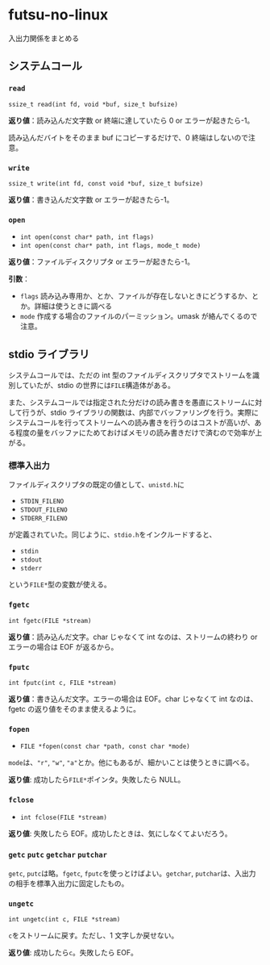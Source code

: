 # futsu-no-linux

入出力関係をまとめる

## システムコール

### `read`

`ssize_t read(int fd, void *buf, size_t bufsize)`

**返り値**：読み込んだ文字数 or 終端に達していたら 0 or エラーが起きたら-1。

読み込んだバイトをそのまま buf にコピーするだけで、0 終端はしないので注意。

### `write`

`ssize_t write(int fd, const void *buf, size_t bufsize)`

**返り値**：書き込んだ文字数 or エラーが起きたら-1。

### `open`

- `int open(const char* path, int flags)`
- `int open(const char* path, int flags, mode_t mode)`

**返り値**：ファイルディスクリプタ or エラーが起きたら-1。

**引数**：

- `flags` 読み込み専用か、とか、ファイルが存在しないときにどうするか、とか。詳細は使うときに調べる
- `mode` 作成する場合のファイルのパーミッション。umask が絡んでくるので注意。

## stdio ライブラリ

システムコールでは、ただの int 型のファイルディスクリプタでストリームを識別していたが、stdio の世界には`FILE`構造体がある。

また、システムコールでは指定された分だけの読み書きを愚直にストリームに対して行うが、stdio ライブラリの関数は、内部でバッファリングを行う。実際にシステムコールを行ってストリームへの読み書きを行うのはコストが高いが、ある程度の量をバッファにためておけばメモリの読み書きだけで済むので効率が上がる。

### 標準入出力

ファイルディスクリプタの既定の値として、`unistd.h`に

- `STDIN_FILENO`
- `STDOUT_FILENO`
- `STDERR_FILENO`

が定義されていた。同じように、`stdio.h`をインクルードすると、

- `stdin`
- `stdout`
- `stderr`

という`FILE*`型の変数が使える。

### `fgetc`

`int fgetc(FILE *stream)`

**返り値**：読み込んだ文字。char じゃなくて int なのは、ストリームの終わり or エラーの場合は EOF が返るから。

### `fputc`

`int fputc(int c, FILE *stream)`

**返り値**：書き込んだ文字。エラーの場合は EOF。char じゃなくて int なのは、fgetc の返り値をそのまま使えるように。

### `fopen`

- `FILE *fopen(const char *path, const char *mode)`

`mode`は、`"r"`, `"w"`, `"a"`とか。他にもあるが、細かいことは使うときに調べる。

**返り値**: 成功したら`FILE*`ポインタ。失敗したら NULL。

### `fclose`

- `int fclose(FILE *stream)`

**返り値**: 失敗したら EOF。成功したときは、気にしなくてよいだろう。

### `getc` `putc` `getchar` `putchar`

`getc`, `putc`は略。`fgetc`, `fputc`を使っとけばよい。`getchar`, `putchar`は、入出力の相手を標準入出力に固定したもの。

### `ungetc`

`int ungetc(int c, FILE *stream)`

`c`をストリームに戻す。ただし、1 文字しか戻せない。

**返り値**: 成功したら`c`。失敗したら EOF。
